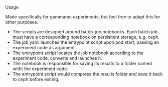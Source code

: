 Usage

Made specifically for gammanet experiments, but feel free to adapt this for other purposes. 

- The scripts are designed around batch-job notebooks. Each batch job must have a corresponding notebook on persisitent storage, e.g. ceph. 
- The job yaml launches the entrypoint script upon pod start, passing an experiment code as argument. 
- The entrypoint script locates the job notebook according to the experiment code, converts and launches it. 
- The notebook is responsible for saving its results to a folder named witht the experiment code. 
- The entrypoint script would compress the results folder and save it back to ceph before exiting. 